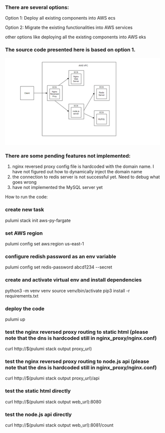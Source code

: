 ### There are several options:

Option 1: Deploy all existing components into AWS ecs

Option 2: Migrate the existing functionalities into AWS services

other options like deploying all the existing components into AWS eks

### The source code presented here is based on option 1.

![](/drawio/Option_1.png)

### There are some pending features not implemented:

1) nginx reversed proxy config file is hardcoded with the domain name. I have not figured out how to dynamically inject the domain name
2) the connection to redis server is not successful yet. Need to debug what goes wrong
3) have not implemented the MySQL server yet

How to run the code:

### create new task

pulumi stack init aws-py-fargate

### set AWS region

pulumi config set aws:region us-east-1

### configure redish password as an env variable

pulumi config set redis-password abcd1234 --secret

### create and activate virtual env and install dependencies

python3 -m venv venv
source venv/bin/activate
pip3 install -r requirements.txt

### deploy the code

pulumi up

### test the nginx reversed proxy routing to static html (please note that the dns is hardcoded still in nginx_proxy/nginx.conf)

curl http://$(pulumi stack output proxy_url)

### test the nginx reversed proxy routing to node.js api (please note that the dns is hardcoded still in nginx_proxy/nginx.conf)

curl http://$(pulumi stack output proxy_url)/api

### test the static html directly

curl http://$(pulumi stack output web_url):8080

### test the node.js api directly

curl http://$(pulumi stack output web_url):8081/count
